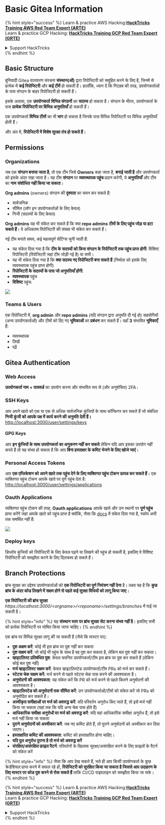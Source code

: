 # Basic Gitea Information

{% hint style="success" %}
Learn & practice AWS Hacking:<img src="../../.gitbook/assets/image (1).png" alt="" data-size="line">[**HackTricks Training AWS Red Team Expert (ARTE)**](https://training.hacktricks.xyz/courses/arte)<img src="../../.gitbook/assets/image (1).png" alt="" data-size="line">\
Learn & practice GCP Hacking: <img src="../../.gitbook/assets/image (2).png" alt="" data-size="line">[**HackTricks Training GCP Red Team Expert (GRTE)**<img src="../../.gitbook/assets/image (2).png" alt="" data-size="line">](https://training.hacktricks.xyz/courses/grte)

<details>

<summary>Support HackTricks</summary>

* Check the [**subscription plans**](https://github.com/sponsors/carlospolop)!
* **Join the** 💬 [**Discord group**](https://discord.gg/hRep4RUj7f) or the [**telegram group**](https://t.me/peass) or **follow** us on **Twitter** 🐦 [**@hacktricks\_live**](https://twitter.com/hacktricks\_live)**.**
* **Share hacking tricks by submitting PRs to the** [**HackTricks**](https://github.com/carlospolop/hacktricks) and [**HackTricks Cloud**](https://github.com/carlospolop/hacktricks-cloud) github repos.

</details>
{% endhint %}

## Basic Structure

बुनियादी Gitea वातावरण संरचना **संस्थान(ओं)** द्वारा रिपोजिटरी को समूहित करने के लिए है, जिनमें से प्रत्येक में **कई रिपोजिटरी** और **कई टीमें** हो सकती हैं। हालाँकि, ध्यान दें कि गिटहब की तरह, उपयोगकर्ताओं के पास संगठन के बाहर रिपोजिटरी हो सकती हैं।

इसके अलावा, एक **उपयोगकर्ता** **विभिन्न संगठनों** का **सदस्य** हो सकता है। संगठन के भीतर, उपयोगकर्ता के पास **प्रत्येक रिपोजिटरी पर विभिन्न अनुमतियाँ** हो सकती हैं।

एक उपयोगकर्ता **विभिन्न टीमों** का भी **भाग** हो सकता है जिनके पास विभिन्न रिपोजिटरी पर विभिन्न अनुमतियाँ होती हैं।

और अंत में, **रिपोजिटरी में विशेष सुरक्षा तंत्र हो सकते हैं**।

## Permissions

### Organizations

जब एक **संगठन बनाया जाता है**, तो एक टीम जिसे **Owners** कहा जाता है, **बनाई जाती है** और उपयोगकर्ता को इसके अंदर रखा जाता है। यह टीम **संगठन** पर **व्यवस्थापक पहुंच** प्रदान करेगी, ये **अनुमतियाँ** और टीम का **नाम** **संशोधित नहीं किया जा सकता**।

**Org admins** (owners) संगठन की **दृश्यता** का चयन कर सकते हैं:

* सार्वजनिक
* सीमित (लॉग इन उपयोगकर्ताओं के लिए केवल)
* निजी (सदस्यों के लिए केवल)

**Org admins** यह भी संकेत कर सकते हैं कि क्या **repo admins** **टीमों के लिए पहुंच जोड़ या हटा सकते हैं**। वे अधिकतम रिपोजिटरी की संख्या भी संकेत कर सकते हैं।

नई टीम बनाते समय, कई महत्वपूर्ण सेटिंग्स चुनी जाती हैं:

* यह संकेत दिया गया है कि **टीम के सदस्यों को किस संगठन के रिपोजिटरी तक पहुंच प्राप्त होगी**: विशिष्ट रिपोजिटरी (रिपोजिटरी जहां टीम जोड़ी गई है) या सभी।
* यह भी संकेत दिया गया है कि **क्या सदस्य नए रिपोजिटरी बना सकते हैं** (निर्माता को इसके लिए व्यवस्थापक पहुंच प्राप्त होगी)
* **रिपोजिटरी के सदस्यों के पास जो अनुमतियाँ होंगी**:
* **व्यवस्थापक** पहुंच
* **विशिष्ट** पहुंच:

![](<../../.gitbook/assets/image (118).png>)

### Teams & Users

एक रिपोजिटरी में, **org admin** और **repo admins** (यदि संगठन द्वारा अनुमति दी गई हो) सहयोगियों (अन्य उपयोगकर्ताओं) और टीमों को दिए गए **भूमिकाओं** का **प्रबंधन** कर सकते हैं। वहाँ **3** संभावित **भूमिकाएँ** हैं:

* व्यवस्थापक
* लिखें
* पढ़ें

## Gitea Authentication

### Web Access

**उपयोगकर्ता नाम + पासवर्ड** का उपयोग करना और संभावित रूप से (और अनुशंसित) 2FA।

### **SSH Keys**

आप अपने खाते को एक या एक से अधिक सार्वजनिक कुंजियों के साथ कॉन्फ़िगर कर सकते हैं जो संबंधित **निजी कुंजी को आपके पक्ष में कार्य करने की अनुमति देती हैं।** [http://localhost:3000/user/settings/keys](http://localhost:3000/user/settings/keys)

#### **GPG Keys**

आप **इन कुंजियों के साथ उपयोगकर्ता का अनुकरण नहीं कर सकते** लेकिन यदि आप इसका उपयोग नहीं करते हैं तो यह संभव हो सकता है कि आप **बिना हस्ताक्षर के कमिट भेजने के लिए खोजे जाएं**।

### **Personal Access Tokens**

आप **एक एप्लिकेशन को अपने खाते तक पहुंच देने के लिए व्यक्तिगत पहुंच टोकन उत्पन्न कर सकते हैं**। एक व्यक्तिगत पहुंच टोकन आपके खाते पर पूर्ण पहुंच देता है: [http://localhost:3000/user/settings/applications](http://localhost:3000/user/settings/applications)

### Oauth Applications

व्यक्तिगत पहुंच टोकन की तरह, **Oauth applications** आपके खाते और उन स्थानों पर **पूर्ण पहुंच** प्राप्त करेंगे जहां आपके खाते को पहुंच प्राप्त है क्योंकि, जैसा कि [docs](https://docs.gitea.io/en-us/oauth2-provider/#scopes) में संकेत दिया गया है, स्कोप अभी तक समर्थित नहीं हैं:

![](<../../.gitbook/assets/image (194).png>)

### Deploy keys

डिप्लॉय कुंजियों को रिपोजिटरी के लिए केवल पढ़ने या लिखने की पहुंच हो सकती है, इसलिए वे विशिष्ट रिपोजिटरी को समझौता करने के लिए दिलचस्प हो सकते हैं।

## Branch Protections

ब्रांच सुरक्षा का उद्देश्य उपयोगकर्ताओं को **एक रिपोजिटरी का पूर्ण नियंत्रण नहीं देना** है। लक्ष्य यह है कि **कुछ ब्रांच के अंदर कोड लिखने में सक्षम होने से पहले कई सुरक्षा विधियों को लागू किया जाए**।

**एक रिपोजिटरी की ब्रांच सुरक्षा** _https://localhost:3000/\<orgname>/\<reponame>/settings/branches_ में पाई जा सकती है।

{% hint style="info" %}
यह **संस्थान स्तर पर ब्रांच सुरक्षा सेट करना संभव नहीं है**। इसलिए सभी को प्रत्येक रिपोजिटरी पर घोषित किया जाना चाहिए।
{% endhint %}

एक ब्रांच पर विभिन्न सुरक्षा लागू की जा सकती हैं (जैसे कि मास्टर पर):

* **पुश अक्षम करें**: कोई भी इस ब्रांच पर पुश नहीं कर सकता
* **पुश सक्षम करें**: जो कोई भी पहुंच के साथ है वह पुश कर सकता है, लेकिन बल पुश नहीं कर सकता।
* **व्हाइटलिस्ट प्रतिबंधित पुश**: केवल चयनित उपयोगकर्ता/टीम इस ब्रांच पर पुश कर सकते हैं (लेकिन कोई बल पुश नहीं)
* **मर्ज व्हाइटलिस्ट सक्षम करें**: केवल व्हाइटलिस्टेड उपयोगकर्ता/टीम PRs को मर्ज कर सकते हैं।
* **स्टेटस चेक सक्षम करें:** मर्ज करने से पहले स्टेटस चेक पास करने की आवश्यकता है।
* **अनुमोदनों की आवश्यकता**: यह संकेत करें कि PR को मर्ज करने से पहले कितने अनुमोदनों की आवश्यकता है।
* **व्हाइटलिस्टेड को अनुमोदनों तक सीमित करें**: उन उपयोगकर्ताओं/टीमों को संकेत करें जो PRs को अनुमोदित कर सकते हैं।
* **अस्वीकृत समीक्षाओं पर मर्ज को अवरुद्ध करें**: यदि परिवर्तन अनुरोध किए जाते हैं, तो इसे मर्ज नहीं किया जा सकता (यहां तक कि यदि अन्य चेक पास होते हैं)
* **आधिकारिक समीक्षा अनुरोधों पर मर्ज को अवरुद्ध करें**: यदि वहां आधिकारिक समीक्षा अनुरोध हैं, तो इसे मर्ज नहीं किया जा सकता
* **पुराने अनुमोदनों को अस्वीकार करें**: जब नए कमिट होते हैं, तो पुराने अनुमोदनों को अस्वीकार कर दिया जाएगा।
* **हस्ताक्षरित कमिट की आवश्यकता**: कमिट को हस्ताक्षरित होना चाहिए।
* **यदि पुल अनुरोध पुराना है तो मर्ज को अवरुद्ध करें**
* **संरक्षित/असंरक्षित फ़ाइल पैटर्न**: परिवर्तनों के खिलाफ सुरक्षा/असंरक्षित करने के लिए फ़ाइलों के पैटर्न को संकेत करें

{% hint style="info" %}
जैसा कि आप देख सकते हैं, भले ही आप किसी उपयोगकर्ता के कुछ क्रेडेंशियल प्राप्त करने में सफल रहे हों, **रिपोजिटरी को सुरक्षित किया जा सकता है जिससे आप उदाहरण के लिए मास्टर पर कोड पुश करने से रोक सकते हैं** ताकि CI/CD पाइपलाइन को समझौता किया जा सके।
{% endhint %}

{% hint style="success" %}
Learn & practice AWS Hacking:<img src="../../.gitbook/assets/image (1).png" alt="" data-size="line">[**HackTricks Training AWS Red Team Expert (ARTE)**](https://training.hacktricks.xyz/courses/arte)<img src="../../.gitbook/assets/image (1).png" alt="" data-size="line">\
Learn & practice GCP Hacking: <img src="../../.gitbook/assets/image (2).png" alt="" data-size="line">[**HackTricks Training GCP Red Team Expert (GRTE)**<img src="../../.gitbook/assets/image (2).png" alt="" data-size="line">](https://training.hacktricks.xyz/courses/grte)

<details>

<summary>Support HackTricks</summary>

* Check the [**subscription plans**](https://github.com/sponsors/carlospolop)!
* **Join the** 💬 [**Discord group**](https://discord.gg/hRep4RUj7f) or the [**telegram group**](https://t.me/peass) or **follow** us on **Twitter** 🐦 [**@hacktricks\_live**](https://twitter.com/hacktricks\_live)**.**
* **Share hacking tricks by submitting PRs to the** [**HackTricks**](https://github.com/carlospolop/hacktricks) and [**HackTricks Cloud**](https://github.com/carlospolop/hacktricks-cloud) github repos.

</details>
{% endhint %}
